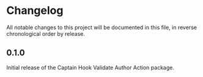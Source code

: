 # Changelog

All notable changes to this project will be documented in this file, in reverse chronological order by release.

## 0.1.0

Initial release of the Captain Hook Validate Author Action package.
